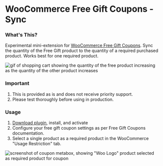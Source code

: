 # WooCommerce Free Gift Coupons - Sync

### What's This?

Experimental mini-extension for [WooCommerce Free Gift Coupons](https://woocommerce.com/products/free-gift-coupons/). Sync the quantity of the Free Gift product to the quantity of a required purchased product. Works best for one required product. 

![gif of shopping cart showing the quantity of the free product increasing as the quantity of the other product increases ](https://user-images.githubusercontent.com/507025/85303811-3bbc0e00-b468-11ea-966f-9d035b9cc9a9.png)

### Important

1. This is provided as is and does not receive priority support.
2. Please test thoroughly before using in production.

### Usage

1. [Download plugin](https://github.com/kathyisawesome/wc-fgc-sync/archive/master.zip), install, and activate
2. Configure your free gift coupon settings as per Free Gift Coupons documentation.
3. Select a single product as a required product in the WooCommerce "Usage Restriction" tab.

![screenshot of coupon metabox, showing "Woo Logo" product selected as required product for coupon](https://user-images.githubusercontent.com/507025/85303330-943edb80-b467-11ea-817c-fb0497c812f5.png)

